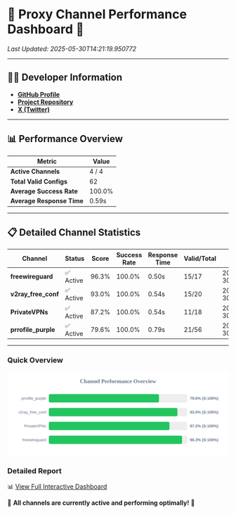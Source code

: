 # 🌟 Proxy Channel Performance Dashboard 🌟

_Last Updated: 2025-05-30T14:21:19.950772_

---

## 👩‍💻 Developer Information

- **[GitHub Profile](https://github.com/4n0nymou3)**  
- **[Project Repository](https://github.com/4n0nymou3/multi-proxy-config-fetcher)**  
- **[X (Twitter)](https://x.com/4n0nymou3)**  

---

## 📊 Performance Overview

| Metric                | Value       |
|-----------------------|-------------|
| **Active Channels**   | 4 / 4       |
| **Total Valid Configs** | 62          |
| **Average Success Rate** | 100.0%      |
| **Average Response Time** | 0.59s       |

---

## 📋 Detailed Channel Statistics

| Channel          | Status     | Score  | Success Rate | Response Time | Valid/Total | Last Success               |
|------------------|------------|--------|--------------|---------------|-------------|----------------------------|
| **freewireguard**  | ✅ Active  | 96.3%  | 100.0% | 0.50s         | 15/17       | 2025-05-30T14:21:19.948977 |
| **v2ray_free_conf**  | ✅ Active  | 93.0%  | 100.0% | 0.54s         | 15/20       | 2025-05-30T14:21:18.843027 |
| **PrivateVPNs**  | ✅ Active  | 87.2%  | 100.0% | 0.54s         | 11/18       | 2025-05-30T14:21:19.421161 |
| **prrofile_purple**  | ✅ Active  | 79.6%  | 100.0% | 0.79s         | 21/56       | 2025-05-30T14:21:18.209203 |

---

### Quick Overview
<div align="center">
  <a href="https://raw.githubusercontent.com/nullluser/NullRepo/refs/heads/main/assets/channel_stats_chart.svg">
    <img src="https://raw.githubusercontent.com/nullluser/NullRepo/refs/heads/main/assets/channel_stats_chart.svg" alt="Source Performance Statistics" width="800">
  </a>
</div>

### Detailed Report
📊 [View Full Interactive Dashboard](https://htmlpreview.github.io/?https://github.com/nullluser/NullRepo/blob/main/assets/performance_report.html)

🎉 **All channels are currently active and performing optimally!** 🎉

